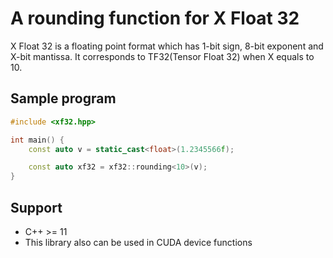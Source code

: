 # A rounding function for X Float 32

X Float 32 is a floating point format which has 1-bit sign, 8-bit exponent and X-bit mantissa.
It corresponds to TF32(Tensor Float 32) when X equals to 10.


## Sample program
```cpp
#include <xf32.hpp>

int main() {
	const auto v = static_cast<float>(1.2345566f);

	const auto xf32 = xf32::rounding<10>(v);
}
```

## Support
- C++ >= 11
- This library also can be used in CUDA device functions
